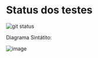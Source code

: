 # Status dos testes

![git status](http://3.129.230.99/svg/BrunoSaboya/Projeto-Compilador/)


Diagrama Sintátito:


![image](https://github.com/BrunoSaboya/Projeto-Compilador/assets/62663074/c443177a-61d3-4b65-8c60-a22c46a6d489)
